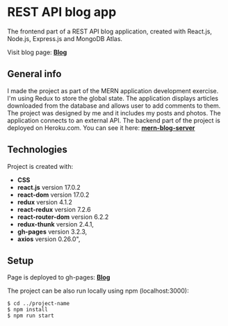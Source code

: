 # REST API blog app

The frontend part of a REST API blog application, created with React.js, Node.js, Express.js and MongoDB Atlas.

Visit blog page: **[Blog](https://grzegorzwirtek.github.io/mern-blog-client/)**

## General info

I made the project as part of the MERN application development exercise. I'm using Redux to store the global state. The application displays articles downloaded from the database and allows user to add comments to them. The project was designed by me and it includes my posts and photos. The application connects to an external API. The backend part of the project is deployed on Heroku.com. You can see it here: **[mern-blog-server](https://github.com/GrzegorzWirtek/mern-blog-server)**

## Technologies

Project is created with:

- **CSS**
- **react.js** version 17.0.2
- **react-dom** version 17.0.2
- **redux** version 4.1.2
- **react-redux** version 7.2.6
- **react-router-dom** version 6.2.2
- **redux-thunk** version 2.4.1,
- **gh-pages** version 3.2.3,
- **axios** version 0.26.0",

## Setup

Page is deployed to gh-pages: **[Blog](https://grzegorzwirtek.github.io/mern-blog-client/)**

The project can be also run locally using npm (localhost:3000):

```
$ cd ../project-name
$ npm install
$ npm run start
```
